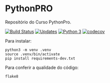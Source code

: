 # PythonPRO
Repositório do Curso PythonPro.

[![Build Status](https://travis-ci.org/MoisesTedeschi/PythonPRO.svg?branch=master)](https://travis-ci.org/MoisesTedeschi/PythonPRO)
[![Updates](https://pyup.io/repos/github/MoisesTedeschi/PythonPRO/shield.svg)](https://pyup.io/repos/github/MoisesTedeschi/PythonPRO/)
[![Python 3](https://pyup.io/repos/github/MoisesTedeschi/PythonPRO/python-3-shield.svg)](https://pyup.io/repos/github/MoisesTedeschi/PythonPRO/)
[![codecov](https://codecov.io/gh/MoisesTedeschi/PythonPRO/branch/master/graph/badge.svg)](https://codecov.io/gh/MoisesTedeschi/PythonPRO)

Para instalar:
```console
python3 -m venv .venv
source .venv/bin/activate
pip install requirements-dev.txt
```

Para conferir a qualidade do código:
```console
flake8
```
